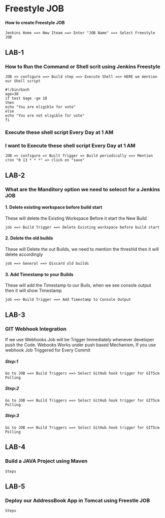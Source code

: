 # Freestyle JOB
#### How to create Freestyle JOB
```
Jenkins Home ==> New Iteam ==> Enter "JOB Name" ==> Select Freestyle JOB
``` 
## LAB-1
### How to Run the Command or Shell scrit using Jenkins Freestyle
```
JOB => configure ==> Build step ==> Execute Shell ==> HERE we mention our Shell script
```
```
#!/bin/bash
age=30
if test $age -ge 18
then
echo "You are eligible for vote"
else
echo "You are not eligible for vote"
fi
```
### Execute these shell script Every Day at 1 AM
### I want to Execute these shell script Every Day at 1 AM

```
JOB => configure => Built Trigger => Build periodically ==> Mention cron "0 13 * * *" => click on "save"
```
## LAB-2
### What are the Manditory option we need to selecct for a Jenkins JOB

#### 1. Delete existing workspace before build start

These will delete the Existing Workspace Before it start the New Build
```
job ==> Build Trigger ==> Delete Existing workspace before build start
```
#### 2. Delete the old builds

These will Delete the out Builds, we need to mention the threshld then it will delete accordingly 
```
job ==> General ==> Discard old builds
```

#### 3. Add Timestamp to your Builds

These will add the Timestamp to our Buils, when we see console output then it will show Timestamp
```
job ==> Build Trigger ==> Add Timestamp to Console Output
```

## LAB-3
### GIT Webhook Integration

If we use Webhooks Job will be Trigger Immediately whenever developer push the Code. 
    Webooks Works under push based Mechanism, If you use webhook Job Triggered for Every Commit

##### Step:1 
```
Go to JOB ==> Build Triggers ==> Select GitHub hook trigger for GITScm Polling
```
##### Step:2 
```
Go to JOB ==> Build Triggers ==> Select GitHub hook trigger for GITScm Polling
```
##### Step:3
```
Go to JOB ==> Build Triggers ==> Select GitHub hook trigger for GITScm Polling
```
## LAB-4
### Build a JAVA Project using Maven
```
Steps
```
## LAB-5
### Deploy our AddressBook App in Tomcat using Freestle JOB

```
Steps
```
